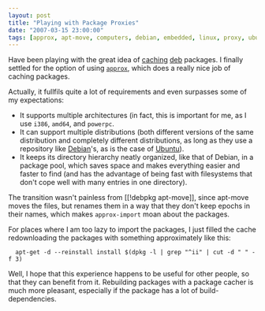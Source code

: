 ```yaml
---
layout: post
title: "Playing with Package Proxies"
date: "2007-03-15 23:00:00"
tags: [approx, apt-move, computers, debian, embedded, linux, proxy, ubuntu]
---
```


Have been playing with the great idea of <a
href="http://lists.debian.org/debian-mentors/2009/03/msg00210.html">caching</a>
<a href="http://lwn.net/Articles/318658/">deb</a> packages. I finally
settled for the option of using <code><a
href="http://git.debian.org/?p=pkg-ocaml-maint/packages/approx.git">approx</a></code>,
which does a really nice job of caching packages.

Actually, it fullfils quite a lot of requirements and even surpasses some of my expectations:

* It supports multiple architectures (in fact, this is important for me, as
  I use `i386`, `amd64`, and `powerpc`.
* It can support multiple distributions (both different versions of the same
  distribution and completely different distributions, as long as they use a
  repository like <a href="http://www.debian.org/">Debian</a>'s, as is the
  case of <a href="http://www.ubuntu.com/">Ubuntu</a>).</li>
* It keeps its directory hierarchy neatly organized, like that of Debian, in
  a package pool, which saves space and makes everything easier and faster
  to find (and has the advantage of being fast with filesystems that don't
  cope well with many entries in one directory).

The transition wasn't painless from [[!debpkg apt-move]], since apt-move
moves the files, but renames them in a way that they don't keep epochs in
their names, which makes `approx-import` moan about the packages.

For places where I am too lazy to import the packages, I just filled the
cache redownloading the packages with something approximately like this:

      apt-get -d --reinstall install $(dpkg -l | grep "^ii" | cut -d " " -f 3)

Well, I hope that this experience happens to be useful for other people, so
that they can benefit from it. Rebuilding packages with a package cacher is
much more pleasant, especially if the package has a lot of
build-dependencies.

